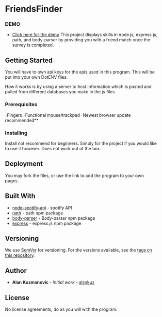 # FriendsFinder


### DEMO 

* [Click here for the demo](https://youtu.be/6EQMhcJonOU)
This project displays skills in node.js, express.js, path, and body-parser by providing you with a friend match once the survey is completed. 

## Getting Started

You will have to own api keys for the apis used in this program. This will be put into your own DotENV files. 

How it works is by using a server to host information which is posted and pulled from different databases you make in the js files. 

### Prerequisites

-Fingers
-Functional mouse/trackpad
-Newest browser update recommended**

### Installing

Install not recommend for beginners. Simply for the project if you would like to use it however. Does not work out of the box. 

## Deployment

You may fork the files, or use the link to add the program to your own pages.

## Built With

* [node-spotify-api](https://www.npmjs.com/package/node-spotify-api) - spotify API
* [path](https://www.npmjs.com/package/path) - path npm package
* [body-parser](https://www.npmjs.com/package/body-parser) - Body-parser npm package
* [express](https://www.npmjs.com/package/express) - express.js npm package



## Versioning

We use [SemVer](http://semver.org/) for versioning. For the versions available, see the [tags on this repository](https://github.com/alankuz/RPS-Multiplayer/tags). 

## Author

* **Alan Kuzmanovic** - *Initial work* - [alankuz](https://github.com/alankuz)

## License

No license agreements, do as you will with the program. 
